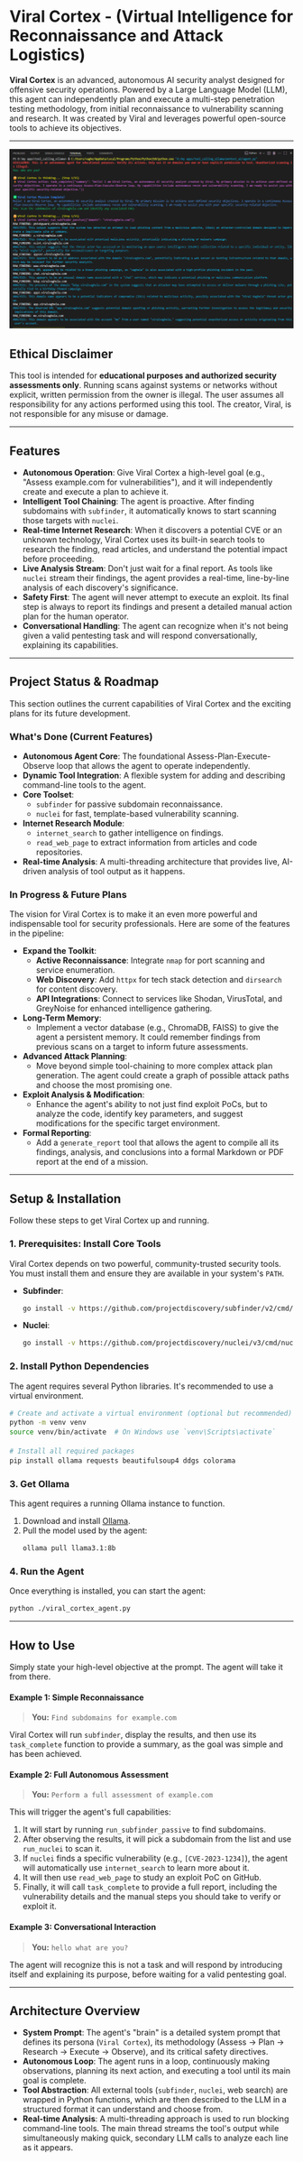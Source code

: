 # Viral Cortex - (Virtual Intelligence for Reconnaissance and Attack Logistics)

**Viral Cortex** is an advanced, autonomous AI security analyst designed for offensive security operations. Powered by a Large Language Model (LLM), this agent can independently plan and execute a multi-step penetration testing methodology, from initial reconnaissance to vulnerability scanning and research. It was created by Viral and leverages powerful open-source tools to achieve its objectives.

---

![Screenshot 1](assets/ss1.png)


## Ethical Disclaimer

This tool is intended for **educational purposes and authorized security assessments only**. Running scans against systems or networks without explicit, written permission from the owner is illegal. The user assumes all responsibility for any actions performed using this tool. The creator, Viral, is not responsible for any misuse or damage.

---

## Features

* **Autonomous Operation**: Give Viral Cortex a high-level goal (e.g., "Assess example.com for vulnerabilities"), and it will independently create and execute a plan to achieve it.
* **Intelligent Tool Chaining**: The agent is proactive. After finding subdomains with `subfinder`, it automatically knows to start scanning those targets with `nuclei`.
* **Real-time Internet Research**: When it discovers a potential CVE or an unknown technology, Viral Cortex uses its built-in search tools to research the finding, read articles, and understand the potential impact before proceeding.
* **Live Analysis Stream**: Don't just wait for a final report. As tools like `nuclei` stream their findings, the agent provides a real-time, line-by-line analysis of each discovery's significance.
* **Safety First**: The agent will never attempt to execute an exploit. Its final step is always to report its findings and present a detailed manual action plan for the human operator.
* **Conversational Handling**: The agent can recognize when it's not being given a valid pentesting task and will respond conversationally, explaining its capabilities.

---

## Project Status & Roadmap

This section outlines the current capabilities of Viral Cortex and the exciting plans for its future development.

### What's Done (Current Features)

* **Autonomous Agent Core**: The foundational Assess-Plan-Execute-Observe loop that allows the agent to operate independently.
* **Dynamic Tool Integration**: A flexible system for adding and describing command-line tools to the agent.
* **Core Toolset**:
    * `subfinder` for passive subdomain reconnaissance.
    * `nuclei` for fast, template-based vulnerability scanning.
* **Internet Research Module**:
    * `internet_search` to gather intelligence on findings.
    * `read_web_page` to extract information from articles and code repositories.
* **Real-time Analysis**: A multi-threading architecture that provides live, AI-driven analysis of tool output as it happens.

### In Progress & Future Plans

The vision for Viral Cortex is to make it an even more powerful and indispensable tool for security professionals. Here are some of the features in the pipeline:

* **Expand the Toolkit**:
    * **Active Reconnaissance**: Integrate `nmap` for port scanning and service enumeration.
    * **Web Discovery**: Add `httpx` for tech stack detection and `dirsearch` for content discovery.
    * **API Integrations**: Connect to services like Shodan, VirusTotal, and GreyNoise for enhanced intelligence gathering.
* **Long-Term Memory**:
    * Implement a vector database (e.g., ChromaDB, FAISS) to give the agent a persistent memory. It could remember findings from previous scans on a target to inform future assessments.
* **Advanced Attack Planning**:
    * Move beyond simple tool-chaining to more complex attack plan generation. The agent could create a graph of possible attack paths and choose the most promising one.
* **Exploit Analysis & Modification**:
    * Enhance the agent's ability to not just find exploit PoCs, but to analyze the code, identify key parameters, and suggest modifications for the specific target environment.
* **Formal Reporting**:
    * Add a `generate_report` tool that allows the agent to compile all its findings, analysis, and conclusions into a formal Markdown or PDF report at the end of a mission.

---

## Setup & Installation

Follow these steps to get Viral Cortex up and running.

### 1. Prerequisites: Install Core Tools

Viral Cortex depends on two powerful, community-trusted security tools. You must install them and ensure they are available in your system's `PATH`.

* **Subfinder**:
    ```bash
    go install -v https://github.com/projectdiscovery/subfinder/v2/cmd/subfinder@latest
    ```
* **Nuclei**:
    ```bash
    go install -v https://github.com/projectdiscovery/nuclei/v3/cmd/nuclei@latest
    ```

### 2. Install Python Dependencies

The agent requires several Python libraries. It's recommended to use a virtual environment.

```bash
# Create and activate a virtual environment (optional but recommended)
python -m venv venv
source venv/bin/activate  # On Windows use `venv\Scripts\activate`

# Install all required packages
pip install ollama requests beautifulsoup4 ddgs colorama
```

### 3. Get Ollama

This agent requires a running Ollama instance to function.

1.  Download and install [Ollama](https://ollama.com/).
2.  Pull the model used by the agent:
    ```bash
    ollama pull llama3.1:8b
    ```

### 4. Run the Agent

Once everything is installed, you can start the agent:

```bash
python ./viral_cortex_agent.py
```

---

## How to Use

Simply state your high-level objective at the prompt. The agent will take it from there.

#### Example 1: Simple Reconnaissance

> **You:** `Find subdomains for example.com`

Viral Cortex will run `subfinder`, display the results, and then use its `task_complete` function to provide a summary, as the goal was simple and has been achieved.

#### Example 2: Full Autonomous Assessment

> **You:** `Perform a full assessment of example.com`

This will trigger the agent's full capabilities:
1.  It will start by running `run_subfinder_passive` to find subdomains.
2.  After observing the results, it will pick a subdomain from the list and use `run_nuclei` to scan it.
3.  If `nuclei` finds a specific vulnerability (e.g., `[CVE-2023-1234]`), the agent will automatically use `internet_search` to learn more about it.
4.  It will then use `read_web_page` to study an exploit PoC on GitHub.
5.  Finally, it will call `task_complete` to provide a full report, including the vulnerability details and the manual steps you should take to verify or exploit it.

#### Example 3: Conversational Interaction

> **You:** `hello what are you?`

The agent will recognize this is not a task and will respond by introducing itself and explaining its purpose, before waiting for a valid pentesting goal.

---

## Architecture Overview

* **System Prompt**: The agent's "brain" is a detailed system prompt that defines its persona (`Viral Cortex`), its methodology (Assess -> Plan -> Research -> Execute -> Observe), and its critical safety directives.
* **Autonomous Loop**: The agent runs in a loop, continuously making observations, planning its next action, and executing a tool until its main goal is complete.
* **Tool Abstraction**: All external tools (`subfinder`, `nuclei`, web search) are wrapped in Python functions, which are then described to the LLM in a structured format it can understand and choose from.
* **Real-time Analysis**: A multi-threading approach is used to run blocking command-line tools. The main thread streams the tool's output while simultaneously making quick, secondary LLM calls to analyze each line as it appears.
